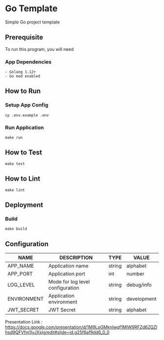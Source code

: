 # Go Template

Simple Go project template

## Prerequisite

To run this program, you will need

### App Dependencies

```$xslt
- Golang 1.12+
- Go mod enabled
```

## How to Run

### Setup App Config

```
cp .env.example .env
```

### Run Application

```
make run
```

## How to Test

```
make test
```

## How to Lint

```
make lint
```

## Deployment

### Build

```
make build
```

## Configuration

| NAME | DESCRIPTION | TYPE | VALUE
| ------ | ------ | ------ | ------ |
| APP_NAME | Application name | string | alphabet |
| APP_PORT | Application port | int | number |
| LOG_LEVEL | Mode for log level configuration | string | debug/info |
| ENVIRONMENT | Application environment | string | development |
| JWT_SECRET | JWT Secret | string | alphabet |

Presentation Link : https://docs.google.com/presentation/d/1M9LoGMknIwqf1MlW9RFZd6ZQZlhsd9QFVfm1IyJXsIg/edit#slide=id.g25f6af9dd6_0_0
